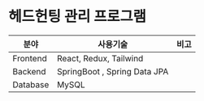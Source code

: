 # 헤드헌팅 관리 프로그램


|   분야        | 사용기술         | 비고 |
|--------------|-----------------|-----|
|  Frontend    | React, Redux, Tailwind |         
|  Backend     | SpringBoot , Spring Data JPA |
|  Database  | MySQL    |
